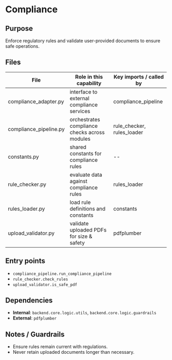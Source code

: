 # Compliance

## Purpose
Enforce regulatory rules and validate user-provided documents to ensure safe operations.

## Files
File | Role in this capability | Key imports / called by
--- | --- | ---
compliance_adapter.py | interface to external compliance services | compliance_pipeline
compliance_pipeline.py | orchestrates compliance checks across modules | rule_checker, rules_loader
constants.py | shared constants for compliance rules | --
rule_checker.py | evaluate data against compliance rules | rules_loader
rules_loader.py | load rule definitions and constants | constants
upload_validator.py | validate uploaded PDFs for size & safety | pdfplumber

## Entry points
- `compliance_pipeline.run_compliance_pipeline`
- `rule_checker.check_rules`
- `upload_validator.is_safe_pdf`

## Dependencies
- **Internal**: `backend.core.logic.utils`, `backend.core.logic.guardrails`
- **External**: `pdfplumber`

## Notes / Guardrails
- Ensure rules remain current with regulations.
- Never retain uploaded documents longer than necessary.
